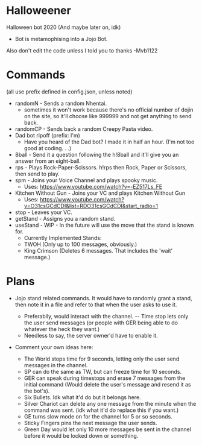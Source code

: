 # Halloweener
Halloween bot 2020 (And maybe later on, idk)
- Bot is metamophising into a Jojo Bot.

Also don't edit the code unless I told you to thanks -Mvb1122
# Commands
(all use prefix defined in config.json, unless noted)
- randomN - Sends a random Nhentai.
  - sometimes it won't work because there's no official number of dojin on the site, so it'll choose like 999999 and not get anything to send back.
- randomCP - Sends back a random Creepy Pasta video.
- Dad bot ripoff (prefix: I'm)
  - Have you heard of the Dad bot? I made it in half an hour. (I'm not too good at coding. . .)
- 8ball - Send it a question following the h!8ball and it'll give you an answer from an eight-ball.
- rps - Plays Rock-Paper-Scissors. h!rps then Rock, Paper or Scissors, then send to play.
- spm - Joins your Voice Channel and plays spooky music.
  - Uses: https://www.youtube.com/watch?v=-EZ517Ls_FE
 - Kitchen Without Gun - Joins your VC and plays Kitchen Without Gun
   - Uses: https://www.youtube.com/watch?v=O31csGCdCDI&list=RDO31csGCdCDI&start_radio=1
- stop - Leaves your VC.
- getStand - Assigns you a random stand.
- useStand - WIP - In the future will use the move that the stand is known for.
  - Currently Implemented Stands:
  - TWOH (Only up to 100 messages, obviously.)
  - King Crimson (Deletes 6 messages. That includes the 'wait' message.)

# Plans
- Jojo stand related commands. It would have to randomly grant a stand, then note it in a file and refer to that when the user asks to use it.
  - Preferablly, would interact with the channel. -- Time stop lets only the user send messages (or people with GER being able to do whatever the heck they want.)
  - Needless to say, the server owner'd have to enable it.
 - Comment your own ideas here:
  
   - The World stops time for 9 seconds, letting only the user send messages in the channel.
   - SP can do the same as TW, but can freeze time for 10 seconds.
   - GER can speak during timestops and erase 7 messages from the initial command (Would delete the user's message and resend it as the bot's).
   - Six Bullets. Idk what it'd do but it belongs here.
   - Silver Chariot can delete any one message from the minute when the command was sent. (idk what it'd do replace this if you want.)
   - GE turns slow mode on for the channel for 5 or so seconds.
   - Sticky Fingers pins the next message the user sends.
   - Green Day would let only 10 more messages be sent in the channel before it would be locked down or something. 

